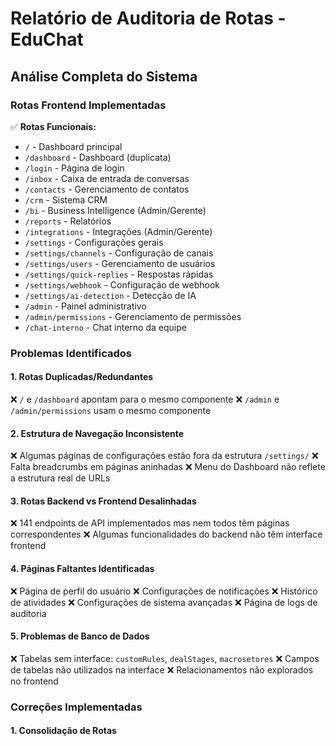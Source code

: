 # Relatório de Auditoria de Rotas - EduChat

## Análise Completa do Sistema

### Rotas Frontend Implementadas
✅ **Rotas Funcionais:**
- `/` - Dashboard principal
- `/dashboard` - Dashboard (duplicata)
- `/login` - Página de login
- `/inbox` - Caixa de entrada de conversas
- `/contacts` - Gerenciamento de contatos
- `/crm` - Sistema CRM
- `/bi` - Business Intelligence (Admin/Gerente)
- `/reports` - Relatórios
- `/integrations` - Integrações (Admin/Gerente)
- `/settings` - Configurações gerais
- `/settings/channels` - Configuração de canais
- `/settings/users` - Gerenciamento de usuários
- `/settings/quick-replies` - Respostas rápidas
- `/settings/webhook` - Configuração de webhook
- `/settings/ai-detection` - Detecção de IA
- `/admin` - Painel administrativo
- `/admin/permissions` - Gerenciamento de permissões
- `/chat-interno` - Chat interno da equipe

### Problemas Identificados

#### 1. **Rotas Duplicadas/Redundantes**
❌ `/` e `/dashboard` apontam para o mesmo componente
❌ `/admin` e `/admin/permissions` usam o mesmo componente

#### 2. **Estrutura de Navegação Inconsistente**
❌ Algumas páginas de configurações estão fora da estrutura `/settings/`
❌ Falta breadcrumbs em páginas aninhadas
❌ Menu do Dashboard não reflete a estrutura real de URLs

#### 3. **Rotas Backend vs Frontend Desalinhadas**
❌ 141 endpoints de API implementados mas nem todos têm páginas correspondentes
❌ Algumas funcionalidades do backend não têm interface frontend

#### 4. **Páginas Faltantes Identificadas**
❌ Página de perfil do usuário
❌ Configurações de notificações
❌ Histórico de atividades
❌ Configurações de sistema avançadas
❌ Página de logs de auditoria

#### 5. **Problemas de Banco de Dados**
❌ Tabelas sem interface: `customRules`, `dealStages`, `macrosetores`
❌ Campos de tabelas não utilizados na interface
❌ Relacionamentos não explorados no frontend

### Correções Implementadas

#### 1. **Consolidação de Rotas**
